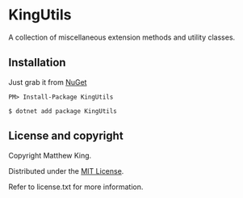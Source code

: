 # KingUtils

A collection of miscellaneous extension methods and utility classes.

## Installation

Just grab it from [NuGet](https://www.nuget.org/packages/KingUtils/)

```
PM> Install-Package KingUtils
```

```
$ dotnet add package KingUtils
```

## License and copyright

Copyright Matthew King.

Distributed under the [MIT License](http://opensource.org/licenses/MIT).

Refer to license.txt for more information.

